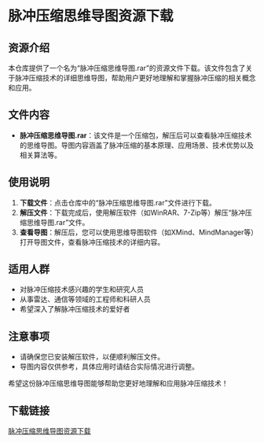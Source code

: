 # 脉冲压缩思维导图资源下载

## 资源介绍

本仓库提供了一个名为“脉冲压缩思维导图.rar”的资源文件下载。该文件包含了关于脉冲压缩技术的详细思维导图，帮助用户更好地理解和掌握脉冲压缩的相关概念和应用。

## 文件内容

- **脉冲压缩思维导图.rar**：该文件是一个压缩包，解压后可以查看脉冲压缩技术的思维导图。导图内容涵盖了脉冲压缩的基本原理、应用场景、技术优势以及相关算法等。

## 使用说明

1. **下载文件**：点击仓库中的“脉冲压缩思维导图.rar”文件进行下载。
2. **解压文件**：下载完成后，使用解压软件（如WinRAR、7-Zip等）解压“脉冲压缩思维导图.rar”文件。
3. **查看导图**：解压后，您可以使用思维导图软件（如XMind、MindManager等）打开导图文件，查看脉冲压缩技术的详细内容。

## 适用人群

- 对脉冲压缩技术感兴趣的学生和研究人员
- 从事雷达、通信等领域的工程师和科研人员
- 希望深入了解脉冲压缩技术的爱好者

## 注意事项

- 请确保您已安装解压软件，以便顺利解压文件。
- 导图内容仅供参考，具体应用时请结合实际情况进行调整。

希望这份脉冲压缩思维导图能够帮助您更好地理解和应用脉冲压缩技术！

## 下载链接

[脉冲压缩思维导图资源下载](https://pan.quark.cn/s/30655f4fe2da)